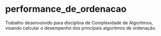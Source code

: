 # performance_de_ordenacao
Trabalho desenvolvido para disciplina de Complexidade de Algoritmos, visando calcular o desempenho dos principais algoritmos de ordenação.
